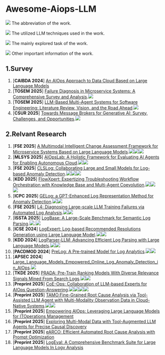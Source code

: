 # Awesome-Aiops-LLM
![](https://img.shields.io/badge/ChatGPT-blue) The abbreviation of the work.

![](https://img.shields.io/badge/Prompting-red) The utilized LLM techniques used in the work.

![](https://img.shields.io/badge/Root_Cause_Analysis-brown) The mainly explored task of the work.

![](https://img.shields.io/badge/Other-green) Other important information of the work.
## 1.Survey ##
1. [**CAIBDA 2024**] [An AIOps Approach to Data Cloud Based on Large Language Models](https://dl.acm.org/doi/10.1145/3690407.3690515)
2. [**TOSEM 2025**] [Failure Diagnosis in Microservice Systems: A Comprehensive Survey and Analysis](https://dl.acm.org/doi/10.1145/3715005).![](https://img.shields.io/badge/Failure_Diagnosis-brown)
3. [**TOSEM 2025**] [LLM-Based Multi-Agent Systems for Software Engineering: Literature Review, Vision, and the Road Ahead](https://dl.acm.org/doi/10.1145/3712003).![](https://img.shields.io/badge/Multi_Agent_Systems-brown)
4. [**CSUR 2025**] [Towards Message Brokers for Generative AI: Survey, Challenges, and Opportunities](https://dl.acm.org/doi/10.1145/3742891).![](https://img.shields.io/badge/Message_Broker-brown)
## 2.Relvant Research ##


1. [**FSE 2025**] [A Multimodal Intelligent Change Assessment Framework for Microservice Systems Based on Large Language Models](https://dl.acm.org/doi/10.1145/3696630.3728561).![](https://img.shields.io/badge/SCELM-blue)![](https://img.shields.io/badge/Change_Management-brown)![](https://img.shields.io/badge/RAG-red)
2. [**MLSYS 2025**] [AIOpsLab: A Holistic Framework for Evaluating AI Agents for Enabling Autonomous Cloud](https://arxiv.org/pdf/2501.06706).![](https://img.shields.io/badge/AIOpsLab-blue)![](https://img.shields.io/badge/Benchmark-brown)
4. [**FSE 2025**] [CLSLog: Collaborating Large and Small Models for Log-based Anomaly Detection](https://dl.acm.org/doi/10.1145/3696630.3728524).![](https://img.shields.io/badge/CLSLog-blue)![](https://img.shields.io/badge/LogAD-brown)![](https://img.shields.io/badge/Models_Collaborating-red)
6. [**KDD 2025**] [FlowXpert: Expertizing Troubleshooting Workflow Orchestration with Knowledge Base and Multi-Agent Coevolution](https://dl.acm.org/doi/10.1145/3711896.3737221).![](https://img.shields.io/badge/FlowXpert-blue)![](https://img.shields.io/badge/Troubleshooting-brown)![](https://img.shields.io/badge/Agent-red)
7. [**ICPC 2025**] [GELog: a GPT-Enhanced Log Representation Method for Anomaly Detection](https://ieeexplore.ieee.org/document/11025902).![](https://img.shields.io/badge/GELog-blue)![](https://img.shields.io/badge/LogAD-brown)
8. [**FSE 2025**] [L4: Diagnosing Large-scale LLM Training Failures via Automated Log Analysis](https://dl.acm.org/doi/10.1145/3696630.3728531).![](https://img.shields.io/badge/L4-blue)![](https://img.shields.io/badge/Log_Analysis-brown)
10. [**ISSTA 2025**] [LogBase: A Large-Scale Benchmark for Semantic Log Parsing](https://dl.acm.org/doi/10.1145/3728969).![](https://img.shields.io/badge/LogBase-blue).![](https://img.shields.io/badge/Benchmark-brown)
11. [**ICSE 2024**] [LogExpert: Log-based Recommended Resolutions Generation using Large Language Model](https://dl.acm.org/doi/10.1145/3639476.3639773).![](https://img.shields.io/badge/LogExpert-blue)![](https://img.shields.io/badge/Recommended_Resolutions_Generation-brown)
12. [**KDD 2024**] [LogParser-LLM: Advancing Efficient Log Parsing with Large Language Models](https://dl.acm.org/doi/10.1145/3637528.3671810).![](https://img.shields.io/badge/LogParser_LLM-blue)![](https://img.shields.io/badge/Log_Parsing-brown)
13. [**PACDMOD 2024**] [PreLog: A Pre-trained Model for Log Analytics](https://dl.acm.org/doi/10.1145/3654966).![](https://img.shields.io/badge/PreLog-blue)![](https://img.shields.io/badge/Log_Parsing-brown)
15. [**APSEC 2024**] [Large_Language_Models_Empowered_Online_Log_Anomaly_Detection_in_AIOps](https://ieeexplore.ieee.org/document/10967310).![](https://img.shields.io/badge/Log_AD-brown)
16. [**TKDE 2025**] [PRADA: Pre-Train Ranking Models With Diverse Relevance Signals Mined From Search Logs](https://ieeexplore.ieee.org/document/10807115).![](https://img.shields.io/badge/PRADA-blue)![](https://img.shields.io/badge/Log_Parsing-brown)
17. [**Preprint 2025**] [CoE-Ops: Collaboration of LLM-based Experts for AIOps Question-Answering](https://arxiv.org/pdf/2507.22937v1).![](https://img.shields.io/badge/CoEOps-blue)![](https://img.shields.io/badge/Question_Answering-brown)![](https://img.shields.io/badge/CoE-red)![](https://img.shields.io/badge/RAG-red)
18. [**Preprint 2025**] [TAMO:Fine-Grained Root Cause Analysis via Tool-Assisted LLM Agent with Multi-Modality Observation Data in Cloud-Native Systems](https://arxiv.org/pdf/2504.20462).![](https://img.shields.io/badge/TAMO-blue)![](https://img.shields.io/badge/Root_Cause_Analysis-brown)
19. [**Preprint 2025**] [Empowering AIOps: Leveraging Large Language Models for ITOperations Management](https://arxiv.org/pdf/2501.12461)
20. [**Preprint 2025**] [Exploring Multi-Modal Data with Tool-Augmented LLM Agents for Precise Causal Discovery](https://arxiv.org/pdf/2412.13667)
21. [**Preprint 2025**] [eARCO: Efficient Automated Root Cause Analysis with Prompt Optimization](https://arxiv.org/pdf/2504.11505)
22. [**Preprint 2025**] [LogEval: A Comprehensive Benchmark Suite for Large Language Models In Logv Analysis](https://arxiv.org/pdf/2407.01896)
